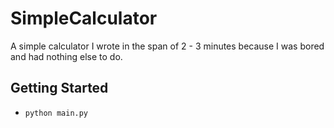 # SimpleCalculator

A simple calculator I wrote in the span of 2 - 3 minutes because I was bored and had nothing else to do.

## Getting Started
* `python main.py`
